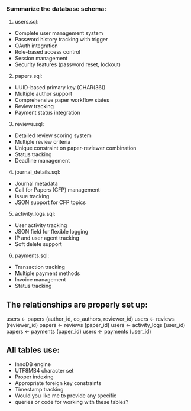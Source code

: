 

### Summarize the database schema:

1. users.sql:
- Complete user management system
- Password history tracking with trigger
- OAuth integration
- Role-based access control
- Session management
- Security features (password reset, lockout)

2. papers.sql:
- UUID-based primary key (CHAR(36))
- Multiple author support
- Comprehensive paper workflow states
- Review tracking
- Payment status integration

3. reviews.sql:
- Detailed review scoring system
- Multiple review criteria
- Unique constraint on paper-reviewer combination
- Status tracking
- Deadline management

4. journal_details.sql:
- Journal metadata
- Call for Papers (CFP) management
- Issue tracking
- JSON support for CFP topics

5. activity_logs.sql:
- User activity tracking
- JSON field for flexible logging
- IP and user agent tracking
- Soft delete support

6. payments.sql:
- Transaction tracking
- Multiple payment methods
- Invoice management
- Status tracking


## The relationships are properly set up:

users ← papers (author_id, co_authors, reviewer_id)
users ← reviews (reviewer_id)
papers ← reviews (paper_id)
users ← activity_logs (user_id)
papers ← payments (paper_id)
users ← payments (user_id)

## All tables use:
- InnoDB engine
- UTF8MB4 character set
- Proper indexing
- Appropriate foreign key constraints
- Timestamp tracking
- Would you like me to provide any specific 
- queries or code for working with these tables?